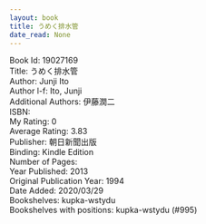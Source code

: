 ```yaml
---
layout: book
title: うめく排水管
date_read: None
---
```


Book Id: 19027169<br />
Title: うめく排水管<br />
Author: Junji Ito<br />
Author l-f: Ito, Junji<br />
Additional Authors: 伊藤潤二<br />
ISBN: <br />
My Rating: 0<br />
Average Rating: 3.83<br />
Publisher: 朝日新聞出版<br />
Binding: Kindle Edition<br />
Number of Pages: <br />
Year Published: 2013<br />
Original Publication Year: 1994<br />
Date Added: 2020/03/29<br />
Bookshelves: kupka-wstydu<br />
Bookshelves with positions: kupka-wstydu (#995)<br />

